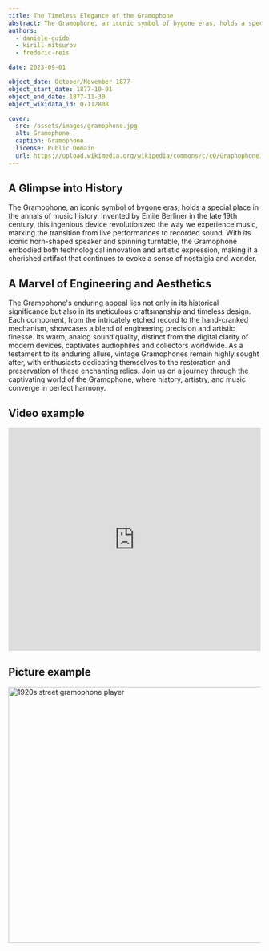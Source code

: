 ```yaml
---
title: The Timeless Elegance of the Gramophone
abstract: The Gramophone, an iconic symbol of bygone eras, holds a special place in the annals of music history.
authors:
  - daniele-guido
  - kirill-mitsurov
  - frederic-reis

date: 2023-09-01

object_date: October/November 1877
object_start_date: 1877-10-01
object_end_date: 1877-11-30
object_wikidata_id: Q7112808

cover:
  src: /assets/images/gramophone.jpg
  alt: Gramophone
  caption: Gramophone
  license: Public Domain
  url: https://upload.wikimedia.org/wikipedia/commons/c/c0/Graphophone1901.jpg
---
```


## A Glimpse into History

The Gramophone, an iconic symbol of bygone eras, holds a special place in the annals of music history. Invented by Emile Berliner in the late 19th century, this ingenious device revolutionized the way we experience music, marking the transition from live performances to recorded sound. With its iconic horn-shaped speaker and spinning turntable, the Gramophone embodied both technological innovation and artistic expression, making it a cherished artifact that continues to evoke a sense of nostalgia and wonder.

## A Marvel of Engineering and Aesthetics

The Gramophone's enduring appeal lies not only in its historical significance but also in its meticulous craftsmanship and timeless design. Each component, from the intricately etched record to the hand-cranked mechanism, showcases a blend of engineering precision and artistic finesse. Its warm, analog sound quality, distinct from the digital clarity of modern devices, captivates audiophiles and collectors worldwide. As a testament to its enduring allure, vintage Gramophones remain highly sought after, with enthusiasts dedicating themselves to the restoration and preservation of these enchanting relics. Join us on a journey through the captivating world of the Gramophone, where history, artistry, and music converge in perfect harmony.

## Video example

<div style="padding:88.31% 0 0 0;position:relative;background:black"><iframe src="https://player.vimeo.com/video/853299729?h=88d15b5832&amp;badge=0&amp;autopause=0&amp;player_id=0&amp;app_id=58479" frameborder="0" allow="autoplay; fullscreen; picture-in-picture" style="position:absolute;top:0;left:0;width:100%;height:100%;" title="DigitalLandscape - test - Aug 10 2023"></iframe></div><script src="https://player.vimeo.com/api/player.js"></script>

## Picture example

<a title="Unknown photographer, Public domain, via Wikimedia Commons" href="https://commons.wikimedia.org/wiki/File:1920s_street_gramophone_player.jpg"><img width="512" alt="1920s street gramophone player" src="https://upload.wikimedia.org/wikipedia/commons/thumb/0/01/1920s_street_gramophone_player.jpg/512px-1920s_street_gramophone_player.jpg"></a>
